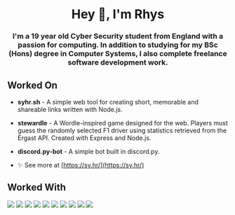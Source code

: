 <h1 align="center">Hey 👋, I'm Rhys</h1>
<h3 align="center">I'm a 19 year old Cyber Security student from England with a passion for computing. In addition to studying for my BSc (Hons) degree in Computer Systems, I also complete freelance software development work.</h3>

<h2> Worked On</h2>

- <p><b>syhr.sh</b> - A simple web tool for creating short, memorable and shareable links written with Node.js.</p>
- <p><b>stewardle</b> - A Wordle-inspired game designed for the web. Players must guess the randomly selected F1 driver using statistics retrieved from the Ergast API. Created with Express and Node.js.</p>
- <p><b>discord.py-bot</b> - A simple bot built in discord.py.</p>

- ✨ See more at [https://sy.hr/](https://sy.hr/)


<h2> Worked With</h2>
<p align="left">
  <img src="https://img.shields.io/badge/python%20-%2314354C.svg?&style=for-the-badge&logo=python&logoColor=white"/>
  <img src="https://img.shields.io/badge/node.js%20-%2343853D.svg?&style=for-the-badge&logo=node.js&logoColor=white"/>
  <img src="https://img.shields.io/badge/javascript%20-%23323330.svg?&style=for-the-badge&logo=javascript&logoColor=%23F7DF1E"/>
  <img src="https://img.shields.io/badge/express.js%20-%23404d59.svg?&style=for-the-badge"/>
  <img src="https://img.shields.io/badge/CSharp%20-%2314354C.svg?&style=for-the-badge&logo=C%20Sharp&logoColor=white"/>
  <img src="https://img.shields.io/badge/mysql-%2300f.svg?&style=for-the-badge&logo=mysql&logoColor=white"/>
  <img src="https://img.shields.io/badge/docker%20-%230db7ed.svg?&style=for-the-badge&logo=docker&logoColor=white"/>
  <img src="https://img.shields.io/badge/css3%20-%231572B6.svg?&style=for-the-badge&logo=css3&logoColor=white"/>
  <img src="https://img.shields.io/badge/html5%20-%23E34F26.svg?&style=for-the-badge&logo=html5&logoColor=white"/>
  <img src="https://img.shields.io/badge/lua-%232C2D72.svg?&style=for-the-badge&logo=lua&logoColor=white"/>
</p>
